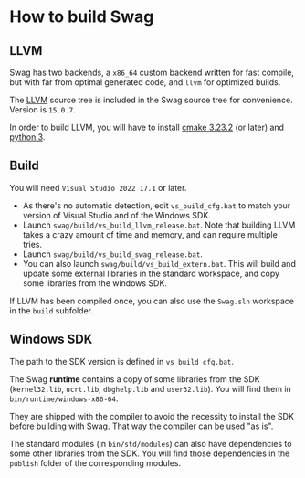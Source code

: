 # How to build Swag

## LLVM

Swag has two backends, a `x86_64` custom backend written for fast compile, but with far from optimal generated code, and `llvm` for optimized builds.

The [LLVM](https://releases.llvm.org/download.html) source tree is included in the Swag source tree for convenience. Version is `15.0.7`.

In order to build LLVM, you will have to install [cmake 3.23.2](https://cmake.org/download/) (or later) and [python 3](https://www.python.org/downloads/).

## Build

You will need `Visual Studio 2022 17.1` or later.

* As there's no automatic detection, edit `vs_build_cfg.bat` to match your version of Visual Studio and of the Windows SDK.
* Launch `swag/build/vs_build_llvm_release.bat`. Note that building LLVM takes a crazy amount of time and memory, and can require multiple tries.
* Launch `swag/build/vs_build_swag_release.bat`.
* You can also launch `swag/build/vs_build_extern.bat`. This will build and update some external libraries in the standard workspace, and copy some libraries from the windows SDK.

If LLVM has been compiled once, you can also use the `Swag.sln` workspace in the `build` subfolder.

## Windows SDK
The path to the SDK version is defined in `vs_build_cfg.bat`.

The Swag **runtime** contains a copy of some libraries from the SDK (`kernel32.lib`, `ucrt.lib`, `dbghelp.lib` and `user32.lib`). You will find them in `bin/runtime/windows-x86-64`.

They are shipped with the compiler to avoid the necessity to install the SDK before building with Swag. That way the compiler can be used "as is".

The standard modules (in `bin/std/modules`) can also have dependencies to some other libraries from the SDK. You will find those dependencies in the `publish` folder of the corresponding modules.